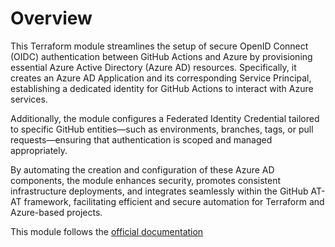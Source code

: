 # Overview

This Terraform module streamlines the setup of secure OpenID Connect (OIDC) authentication between GitHub Actions and Azure by provisioning essential Azure Active Directory (Azure AD) resources. Specifically, it creates an Azure AD Application and its corresponding Service Principal, establishing a dedicated identity for GitHub Actions to interact with Azure services. 

Additionally, the module configures a Federated Identity Credential tailored to specific GitHub entities—such as environments, branches, tags, or pull requests—ensuring that authentication is scoped and managed appropriately. 

By automating the creation and configuration of these Azure AD components, the module enhances security, promotes consistent infrastructure deployments, and integrates seamlessly within the GitHub AT-AT framework, facilitating efficient and secure automation for Terraform and Azure-based projects.

This module follows the [official documentation](https://learn.microsoft.com/en-us/entra/workload-id/workload-identity-federation-create-trust?pivots=identity-wif-apps-methods-azp)